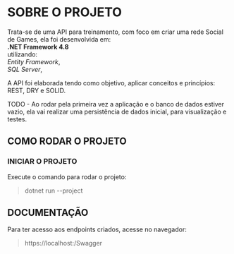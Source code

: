 # SOBRE O PROJETO
Trata-se de uma API para treinamento, com foco em criar uma rede Social de Games, ela foi desenvolvida em:<br>
**.NET Framework 4.8**<br>
utilizando:<br> 
*Entity Framework*,<br>
*SQL Server*,<br>

A API foi elaborada tendo como objetivo, aplicar conceitos e princípios: REST, DRY e SOLID.

TODO - Ao rodar pela primeira vez a aplicação e o banco de dados estiver vazio, ela vai realizar uma persistência de dados inicial, para visualização e testes.

## COMO RODAR O PROJETO

### INICIAR O PROJETO
>
Execute o comando para rodar o projeto:
>dotnet run --project 

## DOCUMENTAÇÃO
Para ter acesso aos endpoints criados, acesse no navegador:
>https://localhost:/Swagger
